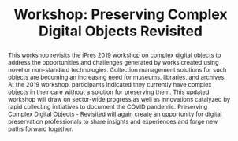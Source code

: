 ---
abstract: 'This workshop revisits the iPres 2019 workshop on complex digital objects
  to address the opportunities and challenges generated by works created using novel
  or non-standard technologies. Collection management solutions for such objects are
  becoming an increasing need for museums, libraries, and archives. At the 2019 workshop,
  participants indicated they currently have complex objects in their care without
  a solution for preserving them. This updated workshop will draw on sector-wide progress
  as well as innovations catalyzed by rapid collecting initiatives to document the
  COVID pandemic. Preserving Complex Digital Objects - Revisited will again create
  an opportunity for digital preservation professionals to share insights and experiences
  and forge new paths forward together. '
creators:
- Falcao, Patricia
date: null
document_url: https://az659834.vo.msecnd.net/eventsairwesteuprod/production-inconference-public/aa87be8c7daf43b58c9cb151dce59e66
grand_parent: iPRES
institutions:
- Tate
keywords:
- file formats
- collaboration
- capacity building <br />
landing_page_url: null
language: eng
layout: publication
license: CC-BY 4.0 International
notes_url: null
parent: iPRES 2022
publication_type: workshop
size: null
slides_url: null
source_name: iPRES
title: 'Workshop: Preserving Complex Digital Objects Revisited'
year: 2022
---